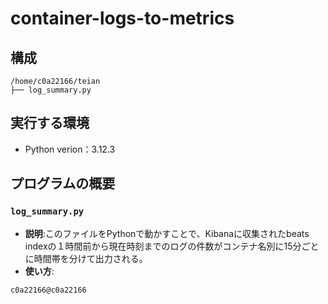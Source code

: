 # container-logs-to-metrics

## 構成
```
/home/c0a22166/teian
├── log_summary.py
```

## 実行する環境
- Python verion：3.12.3

## プログラムの概要

### `log_summary.py`
- **説明**:このファイルをPythonで動かすことで、Kibanaに収集されたbeats indexの１時間前から現在時刻までのログの件数がコンテナ名別に15分ごとに時間帯を分けて出力される。
- **使い方**:
```
c0a22166@c0a22166
```
